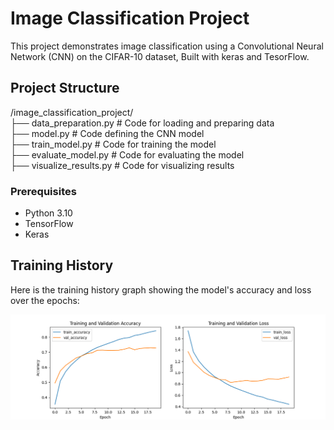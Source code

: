 # Image Classification Project

This project demonstrates image classification using a Convolutional Neural Network (CNN) on the CIFAR-10 dataset, Built with keras and TesorFlow.

## Project Structure

/image_classification_project/ <br>
├── data_preparation.py # Code for loading and preparing data  <br>
├── model.py # Code defining the CNN model <br>
├── train_model.py # Code for training the model <br>
├── evaluate_model.py # Code for evaluating the model <br>
├── visualize_results.py # Code for visualizing results <br>

### Prerequisites

- Python 3.10
- TensorFlow
- Keras


## Training History

Here is the training history graph showing the model's accuracy and loss over the epochs:

![Training History](training_history.png)
